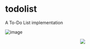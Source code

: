 # todolist
A To-Do List implementation

![image]()
<p align="center">
  <img src="https://user-images.githubusercontent.com/68788406/181249962-533dddbb-6fc7-42c5-afcc-f8877fb8077e.png">
</p>
